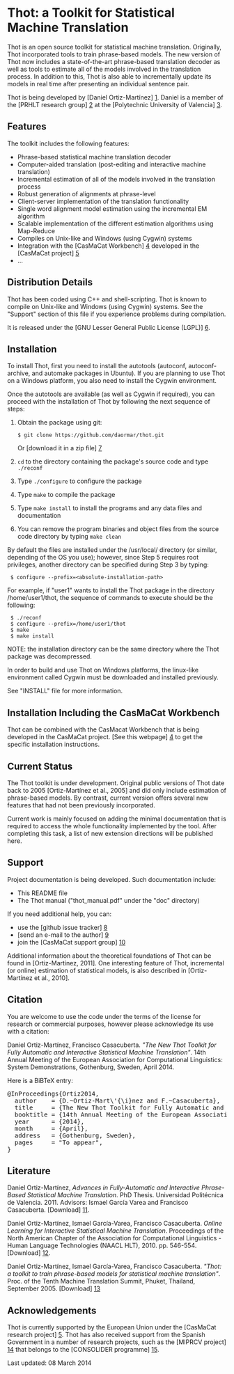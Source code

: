 Thot: a Toolkit for Statistical Machine Translation
===================================================
Thot is an open source toolkit for statistical machine
translation. Originally, Thot incorporated tools to train phrase-based
models. The new version of Thot now includes a state-of-the-art
phrase-based translation decoder as well as tools to estimate all of the
models involved in the translation process. In addition to this, Thot is
also able to incrementally update its models in real time after
presenting an individual sentence pair.

Thot is being developed by [Daniel Ortiz-Martínez] [1]. Daniel is a
member of the [PRHLT research group] [2] at the [Polytechnic University
of Valencia] [3].


Features
--------
The toolkit includes the following features:

- Phrase-based statistical machine translation decoder
- Computer-aided translation (post-editing and interactive machine translation)
- Incremental estimation of all of the models involved in the translation process
- Robust generation of alignments at phrase-level
- Client-server implementation of the translation functionality
- Single word alignment model estimation using the incremental EM algorithm
- Scalable implementation of the different estimation algorithms using Map-Reduce
- Compiles on Unix-like and Windows (using Cygwin) systems
- Integration with the [CasMaCat Workbench] [4] developed in the [CasMaCat project] [5]
- ...


Distribution Details
--------------------
Thot has been coded using C++ and shell-scripting. Thot is known to
compile on Unix-like and Windows (using Cygwin) systems. See the
"Support" section of this file if you experience problems during
compilation.

It is released under the [GNU Lesser General Public License (LGPL)] [6].


Installation
------------
To install Thot, first you need to install the autotools (autoconf,
autoconf-archive, and automake packages in Ubuntu). If you are planning
to use Thot on a Windows platform, you also need to install the Cygwin
environment.

Once the autotools are available (as well as Cygwin if required), you
can proceed with the installation of Thot by following the next sequence
of steps:

 1. Obtain the package using git:

        $ git clone https://github.com/daormar/thot.git

    Or [download it in a zip file] [7]

 2. `cd` to the directory containing the package's source code and type
    `./reconf`

 3. Type `./configure` to configure the package

 4. Type `make` to compile the package

 5. Type `make install` to install the programs and any data files and
    documentation

 6. You can remove the program binaries and object files from the source
    code directory by typing `make clean`

By default the files are installed under the /usr/local/ directory (or
similar, depending of the OS you use); however, since Step 5 requires
root privileges, another directory can be specified during Step 3 by
typing:

     $ configure --prefix=<absolute-installation-path>

For example, if "user1" wants to install the Thot package in the
directory /home/user1/thot, the sequence of commands to execute should be
the following:

     $ ./reconf
     $ configure --prefix=/home/user1/thot
     $ make
     $ make install

NOTE: the installation directory can be the same directory where the
Thot package was decompressed.

In order to build and use Thot on Windows platforms, the linux-like
environment called Cygwin must be downloaded and installed previously.

See "INSTALL" file for more information.


Installation Including the CasMaCat Workbench
---------------------------------------------
Thot can be combined with the CasMacat Workbench that is being developed
in the CasMaCat project. [See this webpage] [4] to get the specific
installation instructions.


Current Status
--------------
The Thot toolkit is under development. Original public versions of Thot
date back to 2005 [Ortiz-Martínez et al., 2005] and did only include
estimation of phrase-based models. By contrast, current version offers
several new features that had not been previously incorporated.

Current work is mainly focused on adding the minimal documentation that
is required to access the whole functionality implemented by the
tool. After completing this task, a list of new extension directions
will be published here.


Support
-------
Project documentation is being developed. Such documentation include:

- This README file
- The Thot manual ("thot_manual.pdf" under the "doc" directory)

If you need additional help, you can:

- use the [github issue tracker] [8]
- [send an e-mail to the author] [9]
- join the [CasMaCat support group] [10]

Additional information about the theoretical foundations of Thot can be
found in [Ortiz-Martínez, 2011]. One interesting feature of Thot,
incremental (or online) estimation of statistical models, is also
described in [Ortiz-Martínez et al., 2010].


Citation
--------
You are welcome to use the code under the terms of the license for
research or commercial purposes, however please acknowledge its use with
a citation:

Daniel Ortiz-Martínez, Francisco Casacuberta. 
*"The New Thot Toolkit for Fully Automatic and Interactive Statistical Machine Translation"*.
14th Annual Meeting of the European Association for Computational Linguistics: System Demonstrations,
Gothenburg, Sweden, April 2014.

Here is a BiBTeX entry:

<pre>
@InProceedings{Ortiz2014,
  author    = {D.~Ortiz-Mart\'{\i}nez and F.~Casacuberta},
  title     = {The New Thot Toolkit for Fully Automatic and Interactive Statistical Machine Translation},
  booktitle = {14th Annual Meeting of the European Association for Computational Linguistics: System Demonstrations},
  year      = {2014},
  month     = {April},
  address   = {Gothenburg, Sweden},
  pages     = "To appear",
}
</pre>


Literature
----------
Daniel Ortiz-Martínez,
*Advances in Fully-Automatic and Interactive Phrase-Based Statistical Machine Translation*. 
PhD Thesis. Universidad Politécnica de Valencia. 2011. 
Advisors: Ismael García Varea and Francisco Casacuberta. [Download] [11].

Daniel Ortiz-Martínez, Ismael García-Varea, Francisco Casacuberta. 
*Online Learning for Interactive Statistical Machine Translation*. 
Proceedings of the North American Chapter of the Association for Computational Linguistics - 
Human Language Technologies (NAACL HLT), 2010. pp. 546-554. [Download] [12].

Daniel Ortiz-Martínez, Ismael García-Varea, Francisco Casacuberta. 
*"Thot: a toolkit to train phrase-based models for statistical machine translation"*.
Proc. of the Tenth Machine Translation Summit,
Phuket, Thailand, September 2005. [Download] [13]


Acknowledgements
----------------
Thot is currently supported by the European Union under the [CasMaCat
research project] [5]. Thot has also received support from the Spanish
Government in a number of research projects, such as the [MIPRCV
project] [14] that belongs to the [CONSOLIDER programme] [15].


Last updated: 08 March 2014

[1]: https://www.prhlt.upv.es/page/member?user=dortiz
[2]: https://www.prhlt.upv.es/
[3]: http://www.upv.es/
[4]: http://www.casmacat.eu/index.php?n=Workbench.Workbench
[5]: http://www.casmacat.eu/
[6]: http://www.gnu.org/copyleft/lgpl.html
[7]: https://github.com/daormar/thot/archive/master.zip
[8]: https://github.com/daormar/thot/issues
[9]: mailto:daormar2@gmail.com
[10]: http://groups.google.com/group/casmacat-support/boxsubscribe
[11]: https://prhlt.iti.upv.es/aigaion2/attachments/dortiz_thesis_2011.pdf-d12d165f9a2b01b0697000ed7c08c4bc.pdf
[12]: http://aclweb.org/anthology-new/N/N10/N10-1079.pdf
[13]: http://www.mt-archive.info/MTS-2005-Ortiz-Martinez.pdf
[14]: http://miprcv.iti.upv.es/
[15]: http://www.ingenio2010.es/
